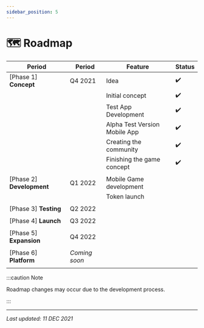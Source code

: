 ```yaml
---
sidebar_position: 5
---
```


# 🗺️ Roadmap

| Period                    | Period        | Feature                       | Status |
|---------------------------|---------------|-------------------------------|--------|
| [Phase 1]  **Concept**    | Q4 2021       | Idea                          | ✔️     |
|                           |               | Initial concept               | ✔️     |
|                           |               | Test App Development          | ✔️     |
|                           |               | Alpha Test Version Mobile App | ✔️     |
|                           |               | Creating the community        | ✔️     |
|                           |               | Finishing the game concept    | ✔️     |
|                           |               |                               |        |
| [Phase 2] **Development** | Q1 2022       | Mobile Game development       |        |
|                           |               | Token launch                  |        |
|                           |               |                               |        |
| [Phase 3] **Testing**     | Q2 2022       |                               |        |
|                           |               |                               |        |
| [Phase 4] **Launch**      | Q3 2022       |                               |        |
|                           |               |                               |        |
| [Phase 5] **Expansion**   | Q4 2022       |                               |        |
|                           |               |                               |        |
| [Phase 6] **Platform**    | *Coming soon* |                               |        |
|                           |               |                               |        |


:::caution Note

Roadmap changes may occur due to the development process.

:::

---

*Last updated: 11 DEC 2021*